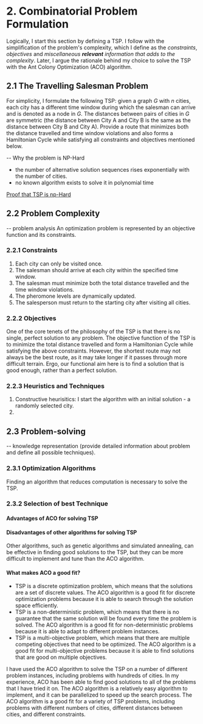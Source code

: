 # 2. Combinatorial Problem Formulation
<!--In Artificial Intelligence, the following steps are to be followed when solving problems:

1. Problem definition (specify inputs and acceptable solutions).
2. Problem analysis.
3. Knowledge representation (provide detailed information about problem and define all possible techniques).
4. Problem-solving (selection of best technique(s)).
-->
Logically, I start this section by defining a TSP.  I follow with the simplification of the problem's complexity, which I define as the *constraints*, *objectives* and *miscellaneous **relevant** information that adds to the complexity*.  Later, I argue the rationale behind my choice to solve the TSP with the Ant Colony Optimization (ACO) algorithm.

## 2.1 The Travelling Salesman Problem

For simplicity, I formulate the following TSP:
given a graph _G_ with _n_ cities, each city has a different time window during which the salesman can arrive and is denoted as a node in _G_.  The distances between pairs of cities in _G_ are symmetric (the distance between City A and City B is the same as the distance between City B and City A).  Provide a route that minimizes both the distance travelled and time window violations and also forms a Hamiltonian Cycle while satisfying all constraints and objectives mentioned below.

-- Why the problem is NP-Hard
* the number of alternative solution sequences rises exponentially with the number of cities.
* no known algorithm exists to solve it in polynomial time

[Proof that TSP is np-Hard](https://www.tutorialspoint.com/proof-that-travelling-salesman-problem-is-np-hard)
## 2.2 Problem Complexity
-- problem analysis
An optimization problem is represented by an objective function and its constraints.

### 2.2.1 Constraints
1. Each city can only be visited once.
2. The salesman should arrive at each city within the specified time window.
3. The salesman must minimize both the total distance travelled and the time window violations.
4. The pheromone levels are dynamically updated.
5. The salesperson must return to the starting city after visiting all cities.
   
### 2.2.2 Objectives
One of the core tenets of the philosophy of the TSP is that there is no single, perfect solution to any problem. The objective function of the TSP is to minimize the total distance travelled and form a Hamiltonian Cycle while satisfying the above constraints. However, the shortest route may not always be the best route, as it may take longer if it passes through more difficult terrain. Ergo, our functional aim here is to find a solution that is good enough, rather than a perfect solution.

### 2.2.3 Heuristics and Techniques
1. Constructive heurisitics: I start the algorithm with an initial solution - a randomly selected city.
2.  

## 2.3 Problem-solving
-- knowledge representation (provide detailed information about problem and define all possible techniques).

### 2.3.1 Optimization Algorithms
Finding an algorithm that reduces computation is necessary to solve the TSP.

### 2.3.2 Selection of best Technique

#### Advantages of ACO for solving TSP
#### Disadvantages of other algorithms for solving TSP
Other algorithms, such as genetic algorithms and simulated annealing, can be effective in finding good solutions to the TSP, but they can be more difficult to implement and tune than the ACO algorithm.
#### What makes ACO a good fit?
* TSP is a discrete optimization problem, which means that the solutions are a set of discrete values. The ACO algorithm is a good fit for discrete optimization problems because it is able to search through the solution space efficiently.
* TSP is a non-deterministic problem, which means that there is no guarantee that the same solution will be found every time the problem is solved. The ACO algorithm is a good fit for non-deterministic problems because it is able to adapt to different problem instances.
* TSP is a multi-objective problem, which means that there are multiple competing objectives that need to be optimized. The ACO algorithm is a good fit for multi-objective problems because it is able to find solutions that are good on multiple objectives.

I have used the ACO algorithm to solve the TSP on a number of different problem instances, including problems with hundreds of cities. In my experience, ACO has been able to find good solutions to all of the problems that I have tried it on.  The ACO algorithm is a relatively easy algorithm to implement, and it can be parallelized to speed up the search process.  The ACO algorithm is a good fit for a variety of TSP problems, including problems with different numbers of cities, different distances between cities, and different constraints.



